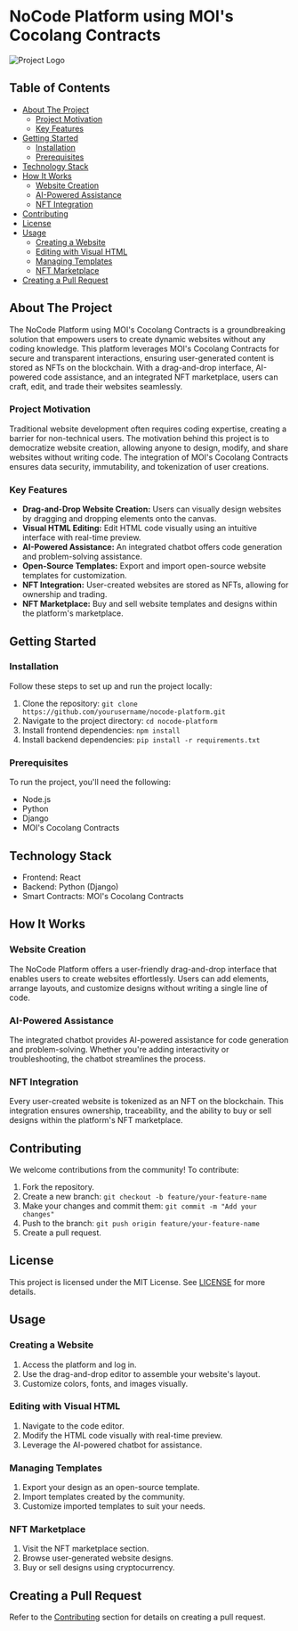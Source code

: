 # NoCode Platform using MOI's Cocolang Contracts

![Project Logo](https://encrypted-tbn0.gstatic.com/images?q=tbn:ANd9GcQO1LOHO3bWSi_ROrBamAip0v3l6fNZXPEQTRJKCxG_4BLe9cVIJCm5xw25m4q8I3wcNbo&usqp=CAU)

## Table of Contents

- [About The Project](#about-the-project)
    - [Project Motivation](#project-motivation)
    - [Key Features](#key-features)
- [Getting Started](#getting-started)
    - [Installation](#installation)
    - [Prerequisites](#prerequisites)
- [Technology Stack](#technology-stack)
- [How It Works](#how-it-works)
    - [Website Creation](#website-creation)
    - [AI-Powered Assistance](#ai-powered-assistance)
    - [NFT Integration](#nft-integration)
- [Contributing](#contributing)
- [License](#license)
- [Usage](#usage)
    - [Creating a Website](#creating-a-website)
    - [Editing with Visual HTML](#editing-with-visual-html)
    - [Managing Templates](#managing-templates)
    - [NFT Marketplace](#nft-marketplace)
- [Creating a Pull Request](#creating-a-pull-request)

## About The Project

The NoCode Platform using MOI's Cocolang Contracts is a groundbreaking solution that empowers users to create dynamic websites without any coding knowledge. This platform leverages MOI's Cocolang Contracts for secure and transparent interactions, ensuring user-generated content is stored as NFTs on the blockchain. With a drag-and-drop interface, AI-powered code assistance, and an integrated NFT marketplace, users can craft, edit, and trade their websites seamlessly.

### Project Motivation

Traditional website development often requires coding expertise, creating a barrier for non-technical users. The motivation behind this project is to democratize website creation, allowing anyone to design, modify, and share websites without writing code. The integration of MOI's Cocolang Contracts ensures data security, immutability, and tokenization of user creations.

### Key Features

- **Drag-and-Drop Website Creation:** Users can visually design websites by dragging and dropping elements onto the canvas.
- **Visual HTML Editing:** Edit HTML code visually using an intuitive interface with real-time preview.
- **AI-Powered Assistance:** An integrated chatbot offers code generation and problem-solving assistance.
- **Open-Source Templates:** Export and import open-source website templates for customization.
- **NFT Integration:** User-created websites are stored as NFTs, allowing for ownership and trading.
- **NFT Marketplace:** Buy and sell website templates and designs within the platform's marketplace.

## Getting Started

### Installation

Follow these steps to set up and run the project locally:

1. Clone the repository: `git clone https://github.com/yourusername/nocode-platform.git`
2. Navigate to the project directory: `cd nocode-platform`
3. Install frontend dependencies: `npm install`
4. Install backend dependencies: `pip install -r requirements.txt`

### Prerequisites

To run the project, you'll need the following:

- Node.js
- Python
- Django
- MOI's Cocolang Contracts

## Technology Stack

- Frontend: React
- Backend: Python (Django)
- Smart Contracts: MOI's Cocolang Contracts

## How It Works

### Website Creation

The NoCode Platform offers a user-friendly drag-and-drop interface that enables users to create websites effortlessly. Users can add elements, arrange layouts, and customize designs without writing a single line of code.

### AI-Powered Assistance

The integrated chatbot provides AI-powered assistance for code generation and problem-solving. Whether you're adding interactivity or troubleshooting, the chatbot streamlines the process.

### NFT Integration

Every user-created website is tokenized as an NFT on the blockchain. This integration ensures ownership, traceability, and the ability to buy or sell designs within the platform's NFT marketplace.

## Contributing

We welcome contributions from the community! To contribute:

1. Fork the repository.
2. Create a new branch: `git checkout -b feature/your-feature-name`
3. Make your changes and commit them: `git commit -m "Add your changes"`
4. Push to the branch: `git push origin feature/your-feature-name`
5. Create a pull request.

## License

This project is licensed under the MIT License. See [LICENSE]() for more details.

## Usage

### Creating a Website

1. Access the platform and log in.
2. Use the drag-and-drop editor to assemble your website's layout.
3. Customize colors, fonts, and images visually.

### Editing with Visual HTML

1. Navigate to the code editor.
2. Modify the HTML code visually with real-time preview.
3. Leverage the AI-powered chatbot for assistance.

### Managing Templates

1. Export your design as an open-source template.
2. Import templates created by the community.
3. Customize imported templates to suit your needs.

### NFT Marketplace

1. Visit the NFT marketplace section.
2. Browse user-generated website designs.
3. Buy or sell designs using cryptocurrency.

## Creating a Pull Request

Refer to the [Contributing](#contributing) section for details on creating a pull request.
